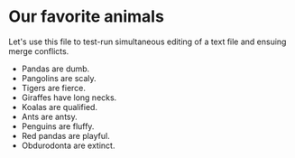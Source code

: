 # Our favorite animals

Let's use this file to test-run simultaneous editing of a text file and ensuing merge conflicts. 

- Pandas are dumb.
- Pangolins are scaly.
- Tigers are fierce.
- Giraffes have long necks.
- Koalas are qualified.
- Ants are antsy.
- Penguins are fluffy.
- Red pandas are playful.
- Obdurodonta are extinct.
